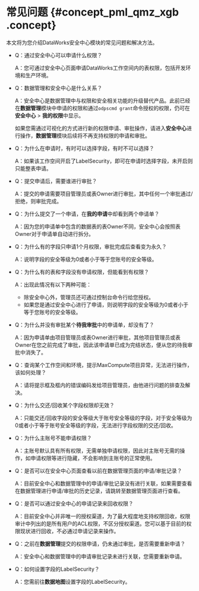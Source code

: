 # 常见问题 {#concept_pml_qmz_xgb .concept}

本文将为您介绍DataWorks安全中心模块的常见问题和解决方法。

-   Q：通过安全中心可以申请什么权限？

    A：您可通过安全中心页面申请DataWorks工作空间内的表权限，包括开发环境和生产环境。

-   Q：数据管理和安全中心是什么关系？

    A：安全中心是数据管理中与权限和安全相关功能的升级替代产品。此前已经在**数据管理**模块中申请的权限和通过`odpscmd grant`命令授权的权限，仍可在**安全中心** \> **我的权限**中显示。

    如果您需通过可视化的方式进行新的权限申请、审批操作，请进入**安全中心**进行操作，**数据管理**模块后续将不再支持权限的申请和审批。

-   Q：为什么在申请时，有时可以选择字段，有时不可以选择？

    A：如果该工作空间开启了LabelSecurity，即可在申请时选择字段，未开启则只能整表申请。

-   Q：提交申请后，需要谁进行审批？

    A：提交的申请需要项目管理员或表Owner进行审批，其中任何一个审批通过/拒绝，则审批完成。

-   Q：为什么提交了一个申请，在**我的申请**中却看到两个申请单？

    A：因为您的申请单中包含的数据表的表Owner不同，安全中心会按照表Owner对于申请单自动进行拆分。

-   Q：为什么有的字段只申请1个月权限，审批完成后查看变为永久？

    A：说明字段的安全等级为0或者小于等于您账号的安全等级。

-   Q：为什么有的表和字段没有申请权限，但能看到有权限？

    A：出现此情况有以下两种可能：

    -   除安全中心外，管理员还可通过控制台命令行给您授权。
    -   如果您是通过安全中心进行了申请，则说明字段的安全等级为0或者小于等于您账号的安全等级。
-   Q：为什么并没有审批某个**待我审批**中的申请单，却没有了？

    A：因为申请单由项目管理员或表Owner进行审批，其他项目管理员或表Owner在您之前完成了审批，因此该申请单已成为完结状态，便从您的待我审批中消失了。

-   Q：查询某个工作空间和环境，提示MaxCompute项目异常，无法进行操作，该如何处理？

    A：请将提示框及框内的错误编码发给项目管理员，由他进行问题的排查及解决。

-   Q：为什么交还/回收某个字段权限却无效？

    A：只能交还/回收字段的安全等级大于账号安全等级的字段，对于安全等级为0或者小于等于账号安全等级的字段，无法进行字段权限的交还/回收。

-   Q：为什么主账号不能申请权限？

    A：主账号默认具有所有权限，无需单独申请权限，因此对主账号无需的操作，如申请权限等进行隐藏，不会影响到主账号的正常使用。

-   Q：是否可以在安全中心页面查看以前在数据管理页面的申请/审批记录？

    A：目前安全中心和数据管理中的申请/审批记录没有进行关联，如果需要查看在数据管理进行申请/审批的历史记录，请跳转至数据管理页面进行查看。

-   Q：是否可以通过安全中心的申请记录来回收权限？

    A：目前安全中心并非唯一的授权渠道，为了最大程度地支持权限回收，权限审计中列出的是所有用户的ACL权限，不区分授权渠道。您可以基于目前的权限现状进行回收，不必通过申请记录来操作。

-   Q：之前在**数据管理**提交的权限申请，仍未通过审批，是否需要重新申请？

    A：安全中心和数据管理中的申请审批记录未进行关联，您需要重新申请。

-   Q：如何设置字段的LabelSecurity？

    A：您需前往**数据地图**设置字段的LabelSecurity。


